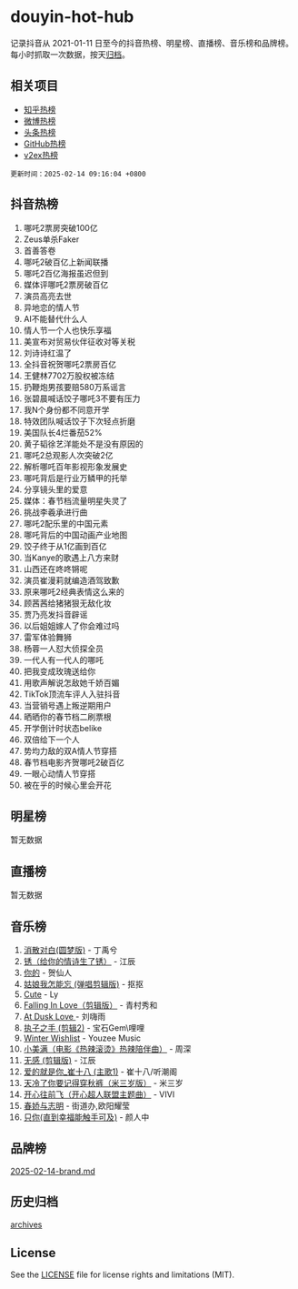 # douyin-hot-hub

记录抖音从 2021-01-11 日至今的抖音热榜、明星榜、直播榜、音乐榜和品牌榜。每小时抓取一次数据，按天[归档](archives)。

## 相关项目

- [知乎热榜](https://github.com/lonnyzhang423/zhihu-hot-hub)
- [微博热榜](https://github.com/lonnyzhang423/weibo-hot-hub)
- [头条热榜](https://github.com/lonnyzhang423/toutiao-hot-hub)
- [GitHub热榜](https://github.com/lonnyzhang423/github-hot-hub)
- [v2ex热榜](https://github.com/lonnyzhang423/v2ex-hot-hub)


`更新时间：2025-02-14 09:16:04 +0800`

## 抖音热榜

1. 哪吒2票房突破100亿
1. Zeus单杀Faker
1. 首善答卷
1. 哪吒2破百亿上新闻联播
1. 哪吒2百亿海报虽迟但到
1. 媒体评哪吒2票房破百亿
1. 演员高亮去世
1. 异地恋的情人节
1. AI不能替代什么人
1. 情人节一个人也快乐享福
1. 美宣布对贸易伙伴征收对等关税
1. 刘诗诗红温了
1. 全抖音祝贺哪吒2票房百亿
1. 王健林7702万股权被冻结
1. 扔鞭炮男孩要赔580万系谣言
1. 张碧晨喊话饺子哪吒3不要有压力
1. 我N个身份都不同意开学
1. 特效团队喊话饺子下次轻点折磨
1. 美国队长4烂番茄52%
1. 黄子韬徐艺洋能处不是没有原因的
1. 哪吒2总观影人次突破2亿
1. 解析哪吒百年影视形象发展史
1. 哪吒背后是行业万鳞甲的托举
1. 分享镜头里的爱意
1. 媒体：春节档流量明星失灵了
1. 挑战李羲承进行曲
1. 哪吒2配乐里的中国元素
1. 哪吒背后的中国动画产业地图
1. 饺子终于从1亿画到百亿
1. 当Kanye的歌遇上八方来财
1. 山西还在咚咚锵呢
1. 演员崔漫莉就编造酒驾致歉
1. 原来哪吒2经典表情这么来的
1. 顾茜茜给猪猪狠无敌化妆
1. 贾乃亮发抖音辟谣
1. 以后姐姐嫁人了你会难过吗
1. 雷军体验舞狮
1. 杨蓉一人怼大侦探全员
1. 一代人有一代人的哪吒
1. 把我变成玫瑰送给你
1. 用歌声解说怎敌她千娇百媚
1. TikTok顶流车评人入驻抖音
1. 当营销号遇上叛逆期用户
1. 晒晒你的春节档二刷票根
1. 开学倒计时状态belike
1. 双倍给下一个人
1. 势均力敌的双A情人节穿搭
1. 春节档电影齐贺哪吒2破百亿
1. 一眼心动情人节穿搭
1. 被在乎的时候心里会开花

## 明星榜

暂无数据

## 直播榜

暂无数据

## 音乐榜

1. [消散对白(圆梦版)](https://sf5-hl-cdn-tos.douyinstatic.com/obj/tos-cn-ve-2774/og4jB5I5IizzoZVAAAzWgBMAsMDWoArfwBOiFs) - 丁禹兮
1. [锈（给你的情诗生了锈）](https://sf6-cdn-tos.douyinstatic.com/obj/tos-cn-ve-2774/o8a1PBtVqIYbPEGK6e5A4egedVMdm3fCIz6bbE) - 江辰
1. [你的](https://sf5-hl-cdn-tos.douyinstatic.com/obj/tos-cn-ve-2774/oYuIeKf42jB7sEV6B2upMdpYAgfrQWj0FeRegh) - 贺仙人
1. [姑娘我怎能忘 (弹唱剪辑版)](https://sf5-hl-cdn-tos.douyinstatic.com/obj/tos-cn-ve-2774/okamwrBGEMz6illuEofAsMV4yzF5tVWbBiA5AI) - 抠抠
1. [Cute](https://sf5-hl-cdn-tos.douyinstatic.com/obj/tos-cn-ve-2774/o4IbIzHWKAAB4wsS5qMBRiiAlEBGTpQRNfFvuo) - Ly
1. [Falling In Love（剪辑版）](https://sf5-hl-cdn-tos.douyinstatic.com/obj/tos-cn-ve-2774/o8ajpA8zzgBPahbBIO8AcKGBLJezFCRd1wfP9f) - 青村秀和
1. [ At Dusk  Love ](https://sf5-hl-cdn-tos.douyinstatic.com/obj/tos-cn-ve-2774/o8CrpCf5CaYgI4ZrtQgMQAFEfuGqNnRSDQAPBc) - 刘嗨雨
1. [执子之手 (剪辑2)](https://sf5-hl-cdn-tos.douyinstatic.com/obj/tos-cn-ve-2774/oUoZLQjCc31XzqsBnBQUNgeKtYPBcgbFDwtfcu) - 宝石Gem\哩哩
1. [Winter Wishlist](https://sf5-hl-cdn-tos.douyinstatic.com/obj/tos-cn-ve-2774/oIIgUOeamCFCVAzxN6MFRLIBlLGpUqQxeeHrLE) - Youzee Music
1. [小美满（电影《热辣滚烫》热辣陪伴曲）](https://sf5-hl-cdn-tos.douyinstatic.com/obj/tos-cn-ve-2774/o0GAn2lSgfZIDUgtevCGDQYnFg4CwnrBaxbTZL) - 周深
1. [无感 (剪辑版)](https://sf5-hl-cdn-tos.douyinstatic.com/obj/tos-cn-ve-2774/o0eIsUzJBDlQaQFC5OFlgbMEZC1TFYBftOBn6p) - 江辰
1. [爱的就是你_崔十八 (主歌1)](https://sf5-hl-cdn-tos.douyinstatic.com/obj/tos-cn-ve-2774/oI5BO5DhFZ6UTcNCnZaOCBLtZ7WIMQGfgnXf5E) - 崔十八/听潮阁
1. [天冷了你要记得穿秋裤（米三岁版）](https://sf5-hl-cdn-tos.douyinstatic.com/obj/tos-cn-ve-2774/oQlIwVIDWiZ6BQilAorS7MA0AgCkQDvcZAdm1) - 米三岁
1. [开心往前飞（开心超人联盟主题曲）](https://sf5-hl-cdn-tos.douyinstatic.com/obj/tos-cn-ve-2774/9d8fb7c82cf1421fb93a9fe925275e0a) - VIVI
1. [春娇与志明](https://sf5-hl-cdn-tos.douyinstatic.com/obj/tos-cn-ve-2774/e530d8fceb7044b39707d7f9ff54add1) - 街道办,欧阳耀莹
1. [只你(直到幸福能触手可及)](https://sf5-hl-cdn-tos.douyinstatic.com/obj/tos-cn-ve-2774/o0lBkRDzFTeaVSUz3ZZSCBVtZ5DIMQGfgmEAuE) - 颜人中

## 品牌榜

[2025-02-14-brand.md](archives/2025-02-14-brand.md)

## 历史归档

[archives](archives)

## License

See the [LICENSE](LICENSE) file for license rights and limitations (MIT).
